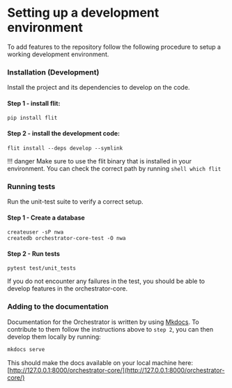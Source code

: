 # Setting up a development environment

To add features to the repository follow the following procedure to setup a working development environment.

### Installation (Development)
Install the project and its dependencies to develop on the code.

#### Step 1 - install flit:
``` shell
pip install flit
```

#### Step 2 - install the development code:
``` shell
flit install --deps develop --symlink
```

!!! danger
    Make sure to use the flit binary that is installed in your environment. You can check the correct
    path by running
    ``` shell
    which flit
    ```

### Running tests
Run the unit-test suite to verify a correct setup.

#### Step 1 - Create a database

``` shell
createuser -sP nwa
createdb orchestrator-core-test -O nwa
```

#### Step 2 - Run tests
``` shell
pytest test/unit_tests
```

If you do not encounter any failures in the test, you should be able to develop features in the orchestrator-core.


### Adding to the documentation
Documentation for the Orchestrator is written by using [Mkdocs](https://www.mkdocs.org/). To contribute to them 
follow the instructions above to `step 2`, you can then develop them locally by running:

```bash
mkdocs serve
```

This should make the docs available on your local machine here: [http://127.0.0.1:8000/orchestrator-core/](http://127.0.0.1:8000/orchestrator-core/)